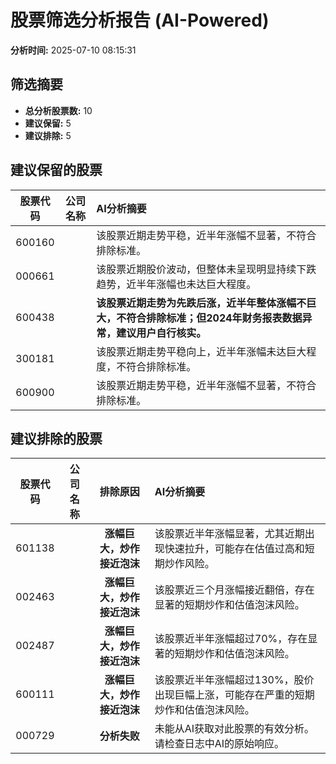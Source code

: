 # 股票筛选分析报告 (AI-Powered)

**分析时间:** 2025-07-10 08:15:31

## 筛选摘要

- **总分析股票数:** 10
- **建议保留:** 5
- **建议排除:** 5

## 建议保留的股票

| 股票代码 | 公司名称 | AI分析摘要 |
|:---:|:---:|:---|
| 600160 |  | 该股票近期走势平稳，近半年涨幅不显著，不符合排除标准。 |
| 000661 |  | 该股票近期股价波动，但整体未呈现明显持续下跌趋势，近半年涨幅也未达巨大程度。 |
| 600438 |  | **该股票近期走势为先跌后涨，近半年整体涨幅不巨大，不符合排除标准；但2024年财务报表数据异常，建议用户自行核实。** |
| 300181 |  | 该股票近期走势平稳向上，近半年涨幅未达巨大程度，不符合排除标准。 |
| 600900 |  | 该股票近期走势平稳，近半年涨幅不显著，不符合排除标准。 |

## 建议排除的股票

| 股票代码 | 公司名称 | 排除原因 | AI分析摘要 |
|:---:|:---:|:---:|:---|
| 601138 |  | **涨幅巨大，炒作接近泡沫** | 该股票近半年涨幅显著，尤其近期出现快速拉升，可能存在估值过高和短期炒作风险。 |
| 002463 |  | **涨幅巨大，炒作接近泡沫** | 该股票近三个月涨幅接近翻倍，存在显著的短期炒作和估值泡沫风险。 |
| 002487 |  | **涨幅巨大，炒作接近泡沫** | 该股票近半年涨幅超过70%，存在显著的短期炒作和估值泡沫风险。 |
| 600111 |  | **涨幅巨大，炒作接近泡沫** | 该股票近半年涨幅超过130%，股价出现巨幅上涨，可能存在严重的短期炒作和估值泡沫风险。 |
| 000729 |  | **分析失败** | 未能从AI获取对此股票的有效分析。请检查日志中AI的原始响应。 |
